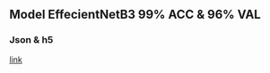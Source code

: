 ## Model EffecientNetB3 99% ACC & 96% VAL
### Json & h5
[link](https://drive.google.com/file/d/1VOoTE70YncGCoyNInvzxyBh6jDKa4beN/view?usp=sharing)
